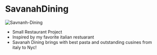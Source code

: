# SavanahDining


![Savnanh-Dining](https://user-images.githubusercontent.com/79891266/165420516-0225ad1d-df81-493a-9c65-0ed08db2ced0.gif)

- Small Restaurant Project
- Inspired by my favorite italian restuarant
- Savanah Dining brings with best pasta and outstanding cusines from italy to Nyc!
